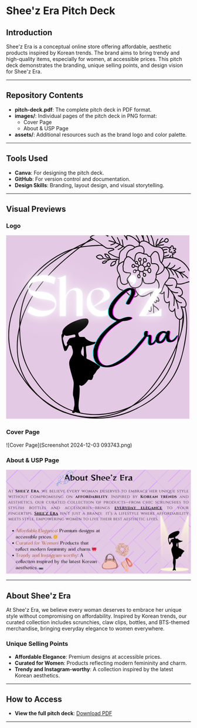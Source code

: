 # Shee'z Era Pitch Deck

## Introduction
Shee'z Era is a conceptual online store offering affordable, aesthetic products inspired by Korean trends. The brand aims to bring trendy and high-quality items, especially for women, at accessible prices. This pitch deck demonstrates the branding, unique selling points, and design vision for Shee'z Era.

---

## Repository Contents
- **pitch-deck.pdf**: The complete pitch deck in PDF format.
- **images/**: Individual pages of the pitch deck in PNG format:
  - Cover Page
  - About & USP Page
- **assets/**: Additional resources such as the brand logo and color palette.

---

## Tools Used
- **Canva**: For designing the pitch deck.
- **GitHub**: For version control and documentation.
- **Design Skills**: Branding, layout design, and visual storytelling.

---

## Visual Previews

### Logo
![Logo](Logo.png)

### Cover Page
![Cover Page](Screenshot 2024-12-03 093743.png)

### About & USP Page
![About & USP Page](https://github.com/pushpita02/Shee-z-Era-Pitch-Deck/blob/main/Screenshot%202024-12-03%20093716.png)

---

## About Shee'z Era
At Shee'z Era, we believe every woman deserves to embrace her unique style without compromising on affordability. Inspired by Korean trends, our curated collection includes scrunchies, claw clips, bottles, and BTS-themed merchandise, bringing everyday elegance to women everywhere.

### Unique Selling Points
- **Affordable Elegance**: Premium designs at accessible prices.
- **Curated for Women**: Products reflecting modern femininity and charm.
- **Trendy and Instagram-worthy**: A collection inspired by the latest Korean aesthetics.

---

## How to Access
- **View the full pitch deck**: [Download PDF](pitch-deck.pdf)

---
